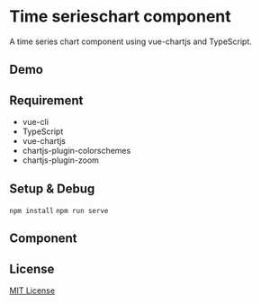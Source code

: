 # Time serieschart component
A time series chart component using vue-chartjs and TypeScript.

## Demo

## Requirement
* vue-cli
* TypeScript
* vue-chartjs
* chartjs-plugin-colorschemes
* chartjs-plugin-zoom

## Setup & Debug
`npm install`
`npm run serve`

## Component


## License
[MIT License]()

